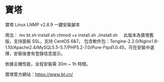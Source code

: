 # 寶塔

寶塔 Linux LNMP v2.8.9 一鍵安裝腳本

用法：
     mv bt.sh install.sh
     chmod +x install.sh
     ./install.sh
     
此版本為寶塔舊版，支持面板 SSL，支持 CentOS 6&7。
包含軟件包：Tengine-2.2.0/Nginx1.8-1.10/Apache2.4/MySQL5.5-5.7/PHP5.2-7.0/Pure-Ftpd1.0.45，可在安裝中選擇，安裝後會有登錄信息提示。

依據主機性能，全程安裝需 30m ~ 1h 時間。

寶塔管方網站：https://www.bt.cn/

